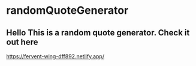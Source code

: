 # randomQuoteGenerator
## Hello This is a random quote generator. Check it out here
<a>https://fervent-wing-dff892.netlify.app/</a>
